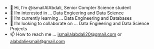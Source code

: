 - 👋 Hi, I’m @ismailAlAbdali, Senior Compter Science student
- 👀 I’m interested in ... Data Engieering and Data Science
- 🌱 I’m currently learning ... Data Engineering and Databases
- 💞️ I’m looking to collaborate on ... Data Engieering and Data Science Projects
- 📫 How to reach me ... ismailalabdali20@gmail.com or alabdaliesmail@gmail.com

<!---
ismailAlAbdali/ismailAlAbdali is a ✨ special ✨ repository because its `README.md` (this file) appears on your GitHub profile.
You can click the Preview link to take a look at your changes.
--->
